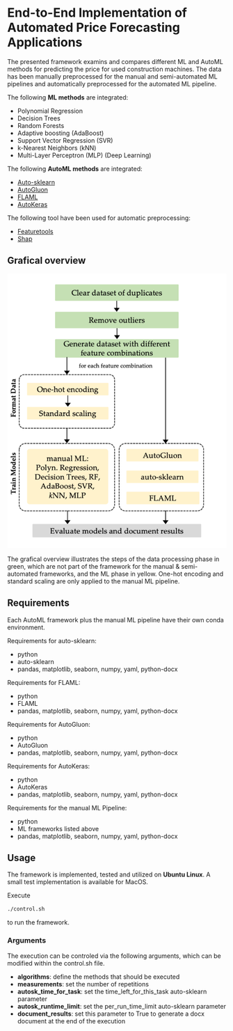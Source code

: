 # End-to-End Implementation of Automated Price Forecasting Applications

The presented framework examins and compares different ML and AutoML methods for predicting the price for used construction machines. 
The data has been manually preprocessed for the manual and semi-automated ML pipelines and automatically preprocessed for the automated ML pipeline.

The following **ML methods** are integrated:

- Polynomial Regression
- Decision Trees
- Random Forests
- Adaptive boosting (AdaBoost)
- Support Vector Regression (SVR)
- k-Nearest Neighbors (kNN)
- Multi-Layer Perceptron (MLP) (Deep Learning)

The following **AutoML methods** are integrated:

- [Auto-sklearn](https://automl.github.io/auto-sklearn/master/index.html#)
- [AutoGluon](https://auto.gluon.ai/stable/index.html#)
- [FLAML](https://github.com/microsoft/FLAML)
- [AutoKeras](https://autokeras.com/)

The following tool have been used for automatic preprocessing:

- [Featuretools](https://www.featuretools.com/)
- [Shap](https://github.com/shap/shap)


## Grafical overview


<p align="center">
    <img src="./assets/fig_framework.png"  width=700>
    <br>
</p>

The grafical overview illustrates the steps of the data processing phase in green, which are not part of the framework for the manual & semi-automated frameworks, and the ML phase in yellow. One-hot encoding and standard scaling are only applied to the manual ML pipeline.

## Requirements

Each AutoML framework plus the manual ML pipeline have their own conda environment.

Requirements for auto-sklearn:

- python
- auto-sklearn
- pandas, matplotlib, seaborn, numpy, yaml, python-docx

Requirements for FLAML:

- python
- FLAML
- pandas, matplotlib, seaborn, numpy, yaml, python-docx

Requirements for AutoGluon:

- python
- AutoGluon
- pandas, matplotlib, seaborn, numpy, yaml, python-docx 

Requirements for AutoKeras:

- python
- AutoKeras
- pandas, matplotlib, seaborn, numpy, yaml, python-docx 

Requirements for the manual ML Pipeline:

- python
- ML frameworks listed above
- pandas, matplotlib, seaborn, numpy, yaml, python-docx 

## Usage
The framework is implemented, tested and utilized on **Ubuntu Linux**. A small test implementation is available for MacOS.  

Execute

```bash
./control.sh 
```
to run the framework.

### Arguments

The execution can be controled via the following arguments, which can be modified within the control.sh file.

- **algorithms**: define the methods that should be executed
- **measurements**: set the number of repetitions
- **autosk\_time\_for\_task**: set the time\_left\_for\_this\_task auto-sklearn parameter
- **autosk\_runtime\_limit**: set the per\_run\_time\_limit auto-sklearn parameter
- **document\_results**: set this parameter to True to generate a docx document at the end of the execution

